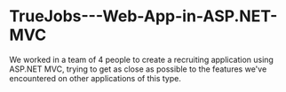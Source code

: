 # TrueJobs---Web-App-in-ASP.NET-MVC
We worked in a team of 4 people to create a recruiting application using ASP.NET MVC, trying to get as close as possible to the features we've encountered on other applications of this type.
